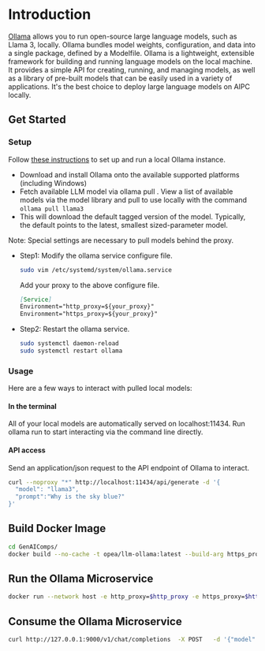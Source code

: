 # Introduction

[Ollama](https://github.com/ollama/ollama) allows you to run open-source large language models, such as Llama 3, locally. Ollama bundles model weights, configuration, and data into a single package, defined by a Modelfile. Ollama is a lightweight, extensible framework for building and running language models on the local machine. It provides a simple API for creating, running, and managing models, as well as a library of pre-built models that can be easily used in a variety of applications. It's the best choice to deploy large language models on AIPC locally.

## Get Started

### Setup

Follow [these instructions](https://github.com/ollama/ollama) to set up and run a local Ollama instance.

- Download and install Ollama onto the available supported platforms (including Windows)
- Fetch available LLM model via ollama pull <name-of-model>. View a list of available models via the model library and pull to use locally with the command `ollama pull llama3`
- This will download the default tagged version of the model. Typically, the default points to the latest, smallest sized-parameter model.

Note:
Special settings are necessary to pull models behind the proxy.

- Step1: Modify the ollama service configure file.

  ```bash
  sudo vim /etc/systemd/system/ollama.service
  ```

  Add your proxy to the above configure file.

  ```markdown
  [Service]
  Environment="http_proxy=${your_proxy}"
  Environment="https_proxy=${your_proxy}"
  ```

- Step2: Restart the ollama service.
  ```bash
  sudo systemctl daemon-reload
  sudo systemctl restart ollama
  ```

### Usage

Here are a few ways to interact with pulled local models:

#### In the terminal

All of your local models are automatically served on localhost:11434. Run ollama run <name-of-model> to start interacting via the command line directly.

#### API access

Send an application/json request to the API endpoint of Ollama to interact.

```bash
curl --noproxy "*" http://localhost:11434/api/generate -d '{
  "model": "llama3",
  "prompt":"Why is the sky blue?"
}'
```

## Build Docker Image

```bash
cd GenAIComps/
docker build --no-cache -t opea/llm-ollama:latest --build-arg https_proxy=$https_proxy --build-arg http_proxy=$http_proxy -f comps/llms/text-generation/ollama/langchain/Dockerfile .
```

## Run the Ollama Microservice

```bash
docker run --network host -e http_proxy=$http_proxy -e https_proxy=$https_proxy opea/llm-ollama:latest
```

## Consume the Ollama Microservice

```bash
curl http://127.0.0.1:9000/v1/chat/completions  -X POST   -d '{"model": "llama3", "query":"What is Deep Learning?","max_new_tokens":32,"top_k":10,"top_p":0.95,"typical_p":0.95,"temperature":0.01,"repetition_penalty":1.03,"streaming":true}'   -H 'Content-Type: application/json'
```

